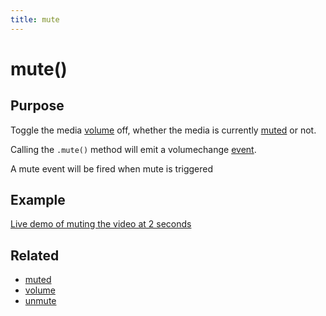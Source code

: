 ```yaml
---
title: mute
---
```

# mute() #

## Purpose ##

Toggle the media [volume](#volume) off, whether the media is currently [muted](#muted) or not.

Calling the `.mute()` method will emit a volumechange [event](/popcorn-docs/events/).

A mute event will be fired when mute is triggered

## Example ##

[Live demo of muting the video at 2 seconds](http://jsfiddle.net/popcornjs/q2B8y/)

## Related ##

* [muted](#muted)
* [volume](#volume)
* [unmute](#unmute)
